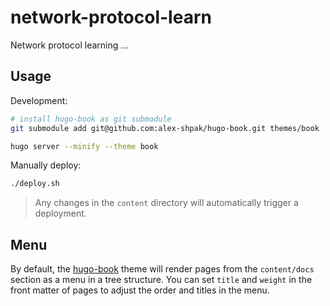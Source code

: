 # network-protocol-learn

Network protocol learning ...

## Usage

Development:

```sh
# install hugo-book as git submodule
git submodule add git@github.com:alex-shpak/hugo-book.git themes/book

hugo server --minify --theme book
```

Manually deploy:

```sh
./deploy.sh
```

> Any changes in the `content` directory will automatically trigger a deployment.

## Menu

By default, the [hugo-book](https://github.com/alex-shpak/hugo-book) theme will render pages from the `content/docs` section as a menu in a tree structure.
You can set `title` and `weight` in the front matter of pages to adjust the order and titles in the menu.